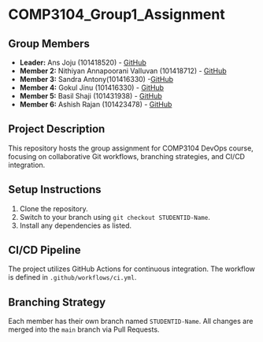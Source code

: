 # COMP3104_Group1_Assignment
## Group Members
- **Leader:**  Ans Joju (101418520) - [GitHub](https://github.com/ansj99)
- **Member 2:** Nithiyan Annapoorani Valluvan (101418712) - [GitHub](https://github.com/ItsNithiyan)  
- **Member 3:** Sandra Antony(101416330) -[GitHub](https://github.com/Sandra2503)
- **Member 4:** Gokul Jinu (101416330) - [GitHub](https://github.com/gokulJinu01)
- **Member 5:** Basil Shaji (101431938) - [GitHub](https://github.com/BasilShaji07)
- **Member 6:** Ashish Rajan (101423478) - [GitHub](https://github.com/AshishhRajan)
## Project Description
This repository hosts the group assignment for COMP3104 DevOps course, focusing on 
collaborative Git workflows, branching strategies, and CI/CD integration.
## Setup Instructions
1. Clone the repository.
2. Switch to your branch using `git checkout STUDENTID-Name`.
3. Install any dependencies as listed.
## CI/CD Pipeline
The project utilizes GitHub Actions for continuous integration. The workflow is defined 
in `.github/workflows/ci.yml`.
## Branching Strategy
Each member has their own branch named `STUDENTID-Name`. All changes are 
merged into the `main` branch via Pull Requests.